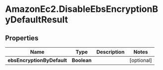 # AmazonEc2.DisableEbsEncryptionByDefaultResult

## Properties

Name | Type | Description | Notes
------------ | ------------- | ------------- | -------------
**ebsEncryptionByDefault** | **Boolean** |  | [optional] 


